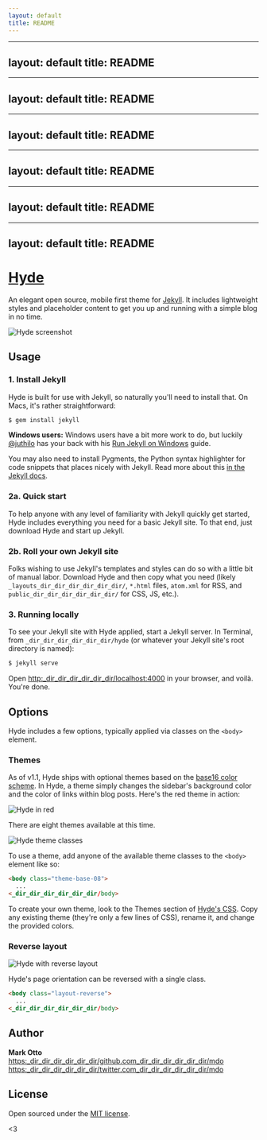 ```yaml
---
layout: default
title: README
---
```

---
layout: default
title: README
---
---
layout: default
title: README
---
---
layout: default
title: README
---
---
layout: default
title: README
---
---
layout: default
title: README
---
---
layout: default
title: README
---
# [Hyde](../../../../http:_dir_dir_dir_dir_dir_dir/andhyde.com)

An elegant open source, mobile first theme for [Jekyll](../../../../https:_dir_dir_dir_dir_dir_dir/github.com_dir_dir_dir_dir_dir_dir/mojombo_dir_dir_dir_dir_dir_dir/jekyll). It includes lightweight styles and placeholder content to get you up and running with a simple blog in no time.

![Hyde screenshot](../../../../https:_dir_dir_dir_dir_dir_dir/f.cloud.github.com_dir_dir_dir_dir_dir_dir/assets_dir_dir_dir_dir_dir_dir/98681_dir_dir_dir_dir_dir_dir/1818325_dir_dir_dir_dir_dir_dir/da6489d8-6ff5-11e3-9b4f-c56b92013e9a.png)


## Usage

### 1. Install Jekyll

Hyde is built for use with Jekyll, so naturally you'll need to install that. On Macs, it's rather straightforward:

```bash
$ gem install jekyll
```

**Windows users:** Windows users have a bit more work to do, but luckily [@juthilo](../../../../https:_dir_dir_dir_dir_dir_dir/github.com_dir_dir_dir_dir_dir_dir/juthilo) has your back with his [Run Jekyll on Windows](../../../../https:_dir_dir_dir_dir_dir_dir/github.com_dir_dir_dir_dir_dir_dir/juthilo_dir_dir_dir_dir_dir_dir/run-jekyll-on-windows) guide.

You may also need to install Pygments, the Python syntax highlighter for code snippets that places nicely with Jekyll. Read more about this [in the Jekyll docs](../../../../http:_dir_dir_dir_dir_dir_dir/jekyllrb.com_dir_dir_dir_dir_dir_dir/docs_dir_dir_dir_dir_dir_dir/templates_dir_dir_dir_dir_dir_dir/#code_snippet_highlighting).

### 2a. Quick start

To help anyone with any level of familiarity with Jekyll quickly get started, Hyde includes everything you need for a basic Jekyll site. To that end, just download Hyde and start up Jekyll.

### 2b. Roll your own Jekyll site

Folks wishing to use Jekyll's templates and styles can do so with a little bit of manual labor. Download Hyde and then copy what you need (likely `_layouts_dir_dir_dir_dir_dir_dir/`, `*.html` files, `atom.xml` for RSS, and `public_dir_dir_dir_dir_dir_dir/` for CSS, JS, etc.).

### 3. Running locally

To see your Jekyll site with Hyde applied, start a Jekyll server. In Terminal, from `_dir_dir_dir_dir_dir_dir/hyde` (or whatever your Jekyll site's root directory is named):

```bash
$ jekyll serve
```

Open <http:_dir_dir_dir_dir_dir_dir/localhost:4000> in your browser, and voilà. You're done.


## Options

Hyde includes a few options, typically applied via classes on the `<body>` element.

### Themes

As of v1.1, Hyde ships with optional themes based on the [base16 color scheme](../../../../https:_dir_dir_dir_dir_dir_dir/github.com_dir_dir_dir_dir_dir_dir/chriskempson_dir_dir_dir_dir_dir_dir/base16). In Hyde, a theme simply changes the sidebar's background color and the color of links within blog posts. Here's the red theme in action:

![Hyde in red](../../../../https:_dir_dir_dir_dir_dir_dir/f.cloud.github.com_dir_dir_dir_dir_dir_dir/assets_dir_dir_dir_dir_dir_dir/98681_dir_dir_dir_dir_dir_dir/1818326_dir_dir_dir_dir_dir_dir/da64f56c-6ff5-11e3-9643-7d0c18157dec.png)

There are eight themes available at this time.

![Hyde theme classes](../../../../https:_dir_dir_dir_dir_dir_dir/f.cloud.github.com_dir_dir_dir_dir_dir_dir/assets_dir_dir_dir_dir_dir_dir/98681_dir_dir_dir_dir_dir_dir/1817044_dir_dir_dir_dir_dir_dir/e5b0ec06-6f68-11e3-83d7-acd1942797a1.png)

To use a theme, add anyone of the available theme classes to the `<body>` element like so:

```html
<body class="theme-base-08">
  ...
<_dir_dir_dir_dir_dir_dir/body>
```

To create your own theme, look to the Themes section of [Hyde's CSS](../../../../https:_dir_dir_dir_dir_dir_dir/github.com_dir_dir_dir_dir_dir_dir/mdo_dir_dir_dir_dir_dir_dir/hyde_dir_dir_dir_dir_dir_dir/blob_dir_dir_dir_dir_dir_dir/master_dir_dir_dir_dir_dir_dir/public_dir_dir_dir_dir_dir_dir/css_dir_dir_dir_dir_dir_dir/hyde.css). Copy any existing theme (they're only a few lines of CSS), rename it, and change the provided colors.

### Reverse layout

![Hyde with reverse layout](../../../../https:_dir_dir_dir_dir_dir_dir/f.cloud.github.com_dir_dir_dir_dir_dir_dir/assets_dir_dir_dir_dir_dir_dir/98681_dir_dir_dir_dir_dir_dir/1818324_dir_dir_dir_dir_dir_dir/da6473f8-6ff5-11e3-9315-692e639fb5c7.png)

Hyde's page orientation can be reversed with a single class.

```html
<body class="layout-reverse">
  ...
<_dir_dir_dir_dir_dir_dir/body>
```


## Author

**Mark Otto**
<https:_dir_dir_dir_dir_dir_dir/github.com_dir_dir_dir_dir_dir_dir/mdo>
<https:_dir_dir_dir_dir_dir_dir/twitter.com_dir_dir_dir_dir_dir_dir/mdo>


## License

Open sourced under the [MIT license](../../../../LICENSE.md).

<3
